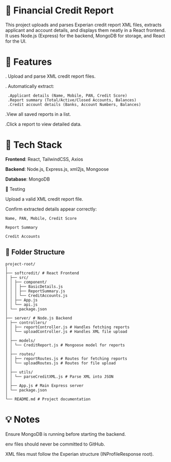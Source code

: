 # 🧾 Financial Credit Report

This project uploads and parses Experian credit report XML files, extracts applicant and account details, and displays them neatly in a React frontend.
It uses Node.js (Express) for the backend, MongoDB for storage, and React for the UI.

# 🚀 Features

. Upload and parse XML credit report files.

. Automatically extract:

     .Applicant details (Name, Mobile, PAN, Credit Score)
     .Report summary (Total/Active/Closed Accounts, Balances)
     .Credit account details (Banks, Account Numbers, Balances)

.View all saved reports in a list.

.Click a report to view detailed data.

# 🧩 Tech Stack

**Frontend**: React, TailwindCSS, Axios

**Backend**: Node.js, Express.js, xml2js, Mongoose

**Database**: MongoDB

🧪 Testing

Upload a valid XML credit report file.

Confirm extracted details appear correctly:

    Name, PAN, Mobile, Credit Score

    Report Summary

    Credit Accounts

## 🧾 Folder Structure

```
project-root/
│
├── softcredit/ # React Frontend
│ ├── src/
│ │ ├── component/
│ │ │ ├── BasicDetails.js
│ │ │ ├── ReportSummary.js
│ │ │ └── CreditAccounts.js
│ │ ├── App.js
│ │ └── api.js
│ └── package.json
│
├── server/ # Node.js Backend
│ ├── controllers/
│ │ ├── reportController.js # Handles fetching reports
│ │ └── uploadController.js # Handles XML file upload
│ │
│ ├── models/
│ │ └── CreditReport.js # Mongoose model for reports
│ │
│ ├── routes/
│ │ ├── reportRoutes.js # Routes for fetching reports
│ │ └── uploadRoutes.js # Routes for file upload
│ │
│ ├── utils/
│ │ └── parseCreditXML.js # Parse XML into JSON
│ │
│ ├── App.js # Main Express server
│ └── package.json
│
└── README.md # Project documentation
```

# 💡 Notes

Ensure MongoDB is running before starting the backend.

env files should never be committed to GitHub.

XML files must follow the Experian structure (INProfileResponse root).
